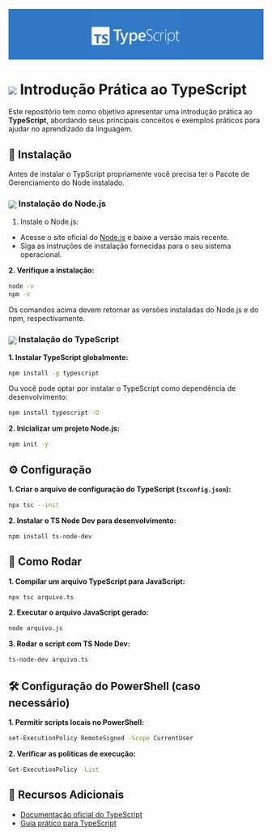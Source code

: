 <p align="center">
  <img src="assets/typescript.png">
</p>

# <img src="https://skillicons.dev/icons?i=typescript&theme=dark" width="35" align="center"> Introdução Prática ao TypeScript

Este repositório tem como objetivo apresentar uma introdução prática ao **TypeScript**, abordando seus principais conceitos e exemplos práticos para ajudar no aprendizado da linguagem.

## 🚀 Instalação

Antes de instalar o TypScript propriamente você precisa ter o Pacote de Gerenciamento do Node instalado.

### <img src="https://skillicons.dev/icons?i=nodejs&theme=dark" width="25" align="center"> Instalação do Node.js

1. Instale o Node.js:
- Acesse o site oficial do [Node.js](https://nodejs.org) e baixe a versão mais recente.
- Siga as instruções de instalação fornecidas para o seu sistema operacional.

**2. Verifique a instalação:**
```bash
node -v
npm -v
```
Os comandos acima devem retornar as versões instaladas do Node.js e do npm, respectivamente.

### <img src="https://skillicons.dev/icons?i=typescript&theme=dark" width="25" align="center"> Instalação do TypeScript

**1. Instalar TypeScript globalmente:**

```bash
npm install -g typescript
```

Ou você pode optar por instalar o TypeScript como dependência de desenvolvimento:

```bash
npm install typescript -D
```

**2. Inicializar um projeto Node.js:**

```bash
npm init -y
```

## ⚙️ Configuração

**1. Criar o arquivo de configuração do TypeScript (`tsconfig.json`):**

```bash
npx tsc --init
```

**2. Instalar o TS Node Dev para desenvolvimento:**

```bash
npm install ts-node-dev
```

## 🚀 Como Rodar

**1. Compilar um arquivo TypeScript para JavaScript:**

```bash
npx tsc arquivo.ts
```

**2. Executar o arquivo JavaScript gerado:**

```bash
node arquivo.js
```

**3. Rodar o script com TS Node Dev:**

```bash
ts-node-dev arquivo.ts
```

## 🛠️ Configuração do PowerShell (caso necessário)

**1. Permitir scripts locais no PowerShell:**

```bash
set-ExecutionPolicy RemoteSigned -Scope CurrentUser
```

**2. Verificar as políticas de execução:**

```bash
Get-ExecutionPolicy -List
```

## 📃 Recursos Adicionais

- [Documentação oficial do TypeScript](https://www.typescriptlang.org/docs/)
- [Guia prático para TypeScript](https://www.typescriptlang.org/)